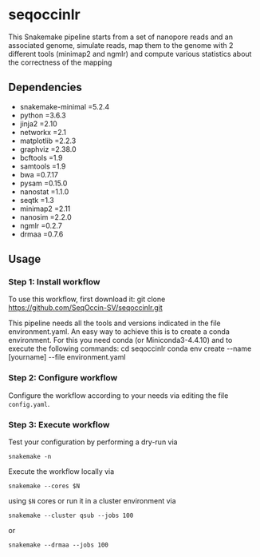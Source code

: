# seqoccinlr
This Snakemake pipeline starts from a set of nanopore reads and an associated genome, simulate reads, map them to the genome with 2 different tools (minimap2 and ngmlr) and compute various statistics about the correctness of the mapping

## Dependencies
  - snakemake-minimal =5.2.4
  - python =3.6.3
  - jinja2 =2.10
  - networkx =2.1
  - matplotlib =2.2.3
  - graphviz =2.38.0
  - bcftools =1.9
  - samtools =1.9
  - bwa =0.7.17
  - pysam =0.15.0
  - nanostat =1.1.0
  - seqtk =1.3
  - minimap2 =2.11
  - nanosim =2.2.0
  - ngmlr =0.2.7
  - drmaa =0.7.6

## Usage

### Step 1: Install workflow

To use this workflow, first download it:
git clone https://github.com/SeqOccin-SV/seqoccinlr.git

This pipeline needs all the tools and versions indicated in the file environment.yaml. An easy way to achieve this is to create a conda environment. For this you need conda (or Miniconda3-4.4.10) and to execute the following commands:
cd seqoccinlr
conda env create --name [yourname] --file environment.yaml

### Step 2: Configure workflow

Configure the workflow according to your needs via editing the file `config.yaml`.

### Step 3: Execute workflow

Test your configuration by performing a dry-run via

    snakemake -n

Execute the workflow locally via

    snakemake --cores $N

using `$N` cores or run it in a cluster environment via

    snakemake --cluster qsub --jobs 100

or

    snakemake --drmaa --jobs 100
